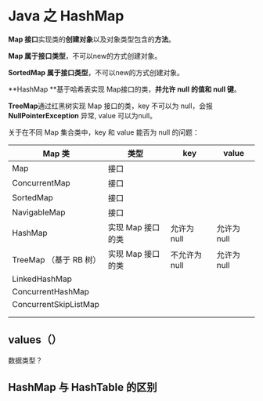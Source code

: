 # Java 之 HashMap



**Map 接口**实现类的**创建对象**以及对象类型包含的**方法**。

**Map 属于接口类型**，不可以new的方式创建对象。

**SortedMap 属于接口类型**，不可以new的方式创建对象。

**HashMap **基于哈希表实现 Map接口的类，**并允许 null 的值和 null 键**。

**TreeMap**通过红黑树实现 Map 接口的类，key 不可以为 null，会报 **NullPointerException** 异常, value 可以为null。

关于在不同 Map 集合类中，key 和 value 能否为 null 的问题：

| Map 类                 | 类型              | key           | value       |
| ---------------------- | ----------------- | ------------- | ----------- |
| Map                    | 接口              |               |             |
| ConcurrentMap          | 接口              |               |             |
| SortedMap              | 接口              |               |             |
| NavigableMap           | 接口              |               |             |
| HashMap                | 实现 Map 接口的类 | 允许为 null   | 允许为 null |
| TreeMap （基于 RB 树） | 实现 Map 接口的类 | 不允许为 null | 允许为 null |
| LinkedHashMap          |                   |               |             |
| ConcurrentHashMap      |                   |               |             |
| ConcurrentSkipListMap  |                   |               |             |
|                        |                   |               |             |
|                        |                   |               |             |





## values（）

数据类型？







## HashMap 与 HashTable 的区别

